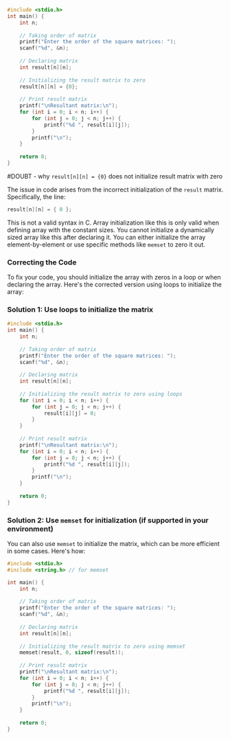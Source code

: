 ```c
#include <stdio.h>
int main() {
    int n;
    
    // Taking order of matrix
    printf("Enter the order of the square matrices: ");
    scanf("%d", &n);
	
    // Declaring matrix
    int result[n][n];
	
    // Initializing the result matrix to zero
    result[n][n] = {0};
	
    // Print result matrix
    printf("\nResultant matrix:\n");
    for (int i = 0; i < n; i++) {
        for (int j = 0; j < n; j++) {
            printf("%d ", result[i][j]);
        }
        printf("\n");
    }
    
    return 0;
}
```

 #DOUBT - why `result[n][n] = {0}` does not initialize result matrix with zero

The issue in code arises from the incorrect initialization of the `result` matrix. Specifically, the line:

```c 
result[n][n] = { 0 }; 
```

This is not a valid syntax in C. Array initialization like this is only valid when defining array with the constant sizes. You cannot initialize a dynamically sized array like this after declaring it. You can either initialize the array element-by-element or use specific methods like `memset` to zero it out.

### Correcting the Code

To fix your code, you should initialize the array with zeros in a loop or when declaring the array. Here's the corrected version using loops to initialize the array:

### Solution 1: Use loops to initialize the matrix

```c
#include <stdio.h>
int main() {
    int n;
	
    // Taking order of matrix
    printf("Enter the order of the square matrices: ");
    scanf("%d", &n);
	
    // Declaring matrix
    int result[n][n];
	
    // Initializing the result matrix to zero using loops
    for (int i = 0; i < n; i++) {
        for (int j = 0; j < n; j++) {
            result[i][j] = 0;
        }
    }
	
    // Print result matrix
    printf("\nResultant matrix:\n");
    for (int i = 0; i < n; i++) {
        for (int j = 0; j < n; j++) {
            printf("%d ", result[i][j]);
        }
        printf("\n");
    }
	
    return 0;
}
```

### Solution 2: Use `memset` for initialization (if supported in your environment)

You can also use `memset` to initialize the matrix, which can be more efficient in some cases. Here's how:

```c
#include <stdio.h>
#include <string.h> // for memset

int main() {
    int n;
	
    // Taking order of matrix
    printf("Enter the order of the square matrices: ");
    scanf("%d", &n);
	
    // Declaring matrix
    int result[n][n];
	
    // Initializing the result matrix to zero using memset
    memset(result, 0, sizeof(result));
	
    // Print result matrix
    printf("\nResultant matrix:\n");
    for (int i = 0; i < n; i++) {
        for (int j = 0; j < n; j++) {
            printf("%d ", result[i][j]);
        }
        printf("\n");
    }
	
    return 0;
}
```
